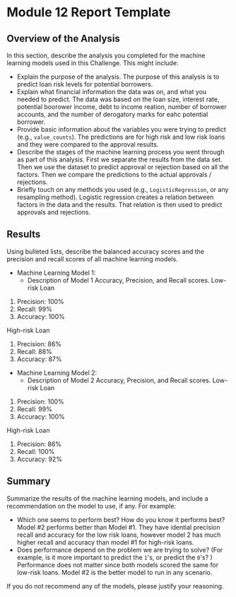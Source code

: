 # Module 12 Report Template

## Overview of the Analysis

In this section, describe the analysis you completed for the machine learning models used in this Challenge. This might include:

* Explain the purpose of the analysis.
The purpose of this analysis is to predict loan risk levels for potential borrowers.
* Explain what financial information the data was on, and what you needed to predict.
The data was based on the loan size, interest rate, potential boorower income, debt to income reation, number of borrower accounts, and the number of derogatory marks for eahc potential borrower.
* Provide basic information about the variables you were trying to predict (e.g., `value_counts`).
The predictions are for high risk and low risk loans and they were compared to the approval results.
* Describe the stages of the machine learning process you went through as part of this analysis.
First we separate the results from the data set. Then we use the dataset to predict approval or rejection based on all the factors. Then we compare the predictions to the actual approvals / rejections.
* Briefly touch on any methods you used (e.g., `LogisticRegression`, or any resampling method).
Logistic regression creates a relation between factors in the data and the results. That relation is then used to predict approvals and rejections.

## Results

Using bulleted lists, describe the balanced accuracy scores and the precision and recall scores of all machine learning models.

* Machine Learning Model 1:
  * Description of Model 1 Accuracy, Precision, and Recall scores.
Low-risk Loan
1. Precision: 100%
2. Recall: 99%
3. Accuracy: 100%

High-risk Loan
1. Precision: 86%
2. Recall: 88%
3. Accuracy: 87%


* Machine Learning Model 2:
  * Description of Model 2 Accuracy, Precision, and Recall scores.
  Low-risk Loan
1. Precision: 100%
2. Recall: 99%
3. Accuracy: 100%

High-risk Loan
1. Precision: 86%
2. Recall: 100%
3. Accuracy: 92%

## Summary

Summarize the results of the machine learning models, and include a recommendation on the model to use, if any. For example:
* Which one seems to perform best? How do you know it performs best?
Model #2 performs better than Model #1. They have idential precision recall and accuracy for the low risk loans, however model 2 has much higher recall and accuracy than model #1 for high-risk loans.
* Does performance depend on the problem we are trying to solve? (For example, is it more important to predict the `1`'s, or predict the `0`'s? )
Performance does not matter since both models scored the same for low-risk loans. Model #2 is the better model to run in any scenario.

If you do not recommend any of the models, please justify your reasoning.
